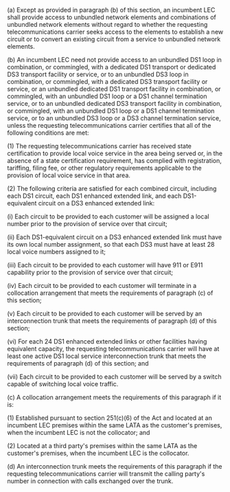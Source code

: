 (a) Except as provided in paragraph (b) of this section, an incumbent LEC shall provide access to unbundled network elements and combinations of unbundled network elements without regard to whether the requesting telecommunications carrier seeks access to the elements to establish a new circuit or to convert an existing circuit from a service to unbundled network elements.

(b) An incumbent LEC need not provide access to an unbundled DS1 loop in combination, or commingled, with a dedicated DS1 transport or dedicated DS3 transport facility or service, or to an unbundled DS3 loop in combination, or commingled, with a dedicated DS3 transport facility or service, or an unbundled dedicated DS1 transport facility in combination, or commingled, with an unbundled DS1 loop or a DS1 channel termination service, or to an unbundled dedicated DS3 transport facility in combination, or commingled, with an unbundled DS1 loop or a DS1 channel termination service, or to an unbundled DS3 loop or a DS3 channel termination service, unless the requesting telecommunications carrier certifies that all of the following conditions are met:

(1) The requesting telecommunications carrier has received state certification to provide local voice service in the area being served or, in the absence of a state certification requirement, has complied with registration, tariffing, filing fee, or other regulatory requirements applicable to the provision of local voice service in that area.

(2) The following criteria are satisfied for each combined circuit, including each DS1 circuit, each DS1 enhanced extended link, and each DS1-equivalent circuit on a DS3 enhanced extended link:

(i) Each circuit to be provided to each customer will be assigned a local number prior to the provision of service over that circuit;

(ii) Each DS1-equivalent circuit on a DS3 enhanced extended link must have its own local number assignment, so that each DS3 must have at least 28 local voice numbers assigned to it;

(iii) Each circuit to be provided to each customer will have 911 or E911 capability prior to the provision of service over that circuit;

(iv) Each circuit to be provided to each customer will terminate in a collocation arrangement that meets the requirements of paragraph (c) of this section;

(v) Each circuit to be provided to each customer will be served by an interconnection trunk that meets the requirements of paragraph (d) of this section;

(vi) For each 24 DS1 enhanced extended links or other facilities having equivalent capacity, the requesting telecommunications carrier will have at least one active DS1 local service interconnection trunk that meets the requirements of paragraph (d) of this section; and

(vii) Each circuit to be provided to each customer will be served by a switch capable of switching local voice traffic.

(c) A collocation arrangement meets the requirements of this paragraph if it is:

(1) Established pursuant to section 251(c)(6) of the Act and located at an incumbent LEC premises within the same LATA as the customer's premises, when the incumbent LEC is not the collocator; and

(2) Located at a third party's premises within the same LATA as the customer's premises, when the incumbent LEC is the collocator.

(d) An interconnection trunk meets the requirements of this paragraph if the requesting telecommunications carrier will transmit the calling party's number in connection with calls exchanged over the trunk.

